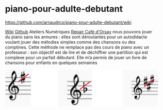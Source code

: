 # piano-pour-adulte-debutant

https://github.com/arnaudrco/piano-pour-adulte-debutant/wiki

[Wiki](https://github.com/arnaudrco/piano-pour-adulte-debutant/wiki)  [Github](https://github.com/arnaudrco)  Ateliers Numériques [Repair Café d'Orsay](https://www.repaircafe-orsay.org/category/blog/ateliers-numeriques-blog/) nous pouvons jouer du piano sans les armures : elles sont déroutantes pour un autodidacte voulant jouer des mélodies simples comme des chansons ou des comptines. Cette méthode ne remplace pas des cours de piano avec un professeur : son objectif est de lire et de déchiffrer une partition qui est complexe pour un parfait débutant. Elle m’a permis de jouer un livre de chansons pour enfants en quelques semaines

![armures](https://github.com/arnaudrco/piano-pour-adulte-debutant/blob/main/armures.png)
